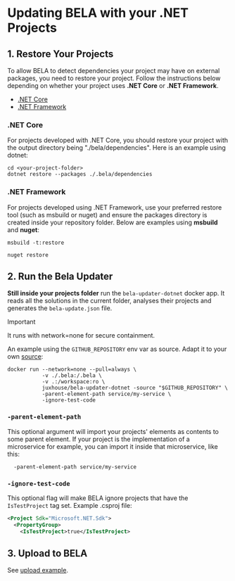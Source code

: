 # Updating BELA with your .NET Projects

## 1. Restore Your Projects

To allow BELA to detect dependencies your project may have on external packages, you need to restore your project. Follow the instructions below depending on whether your project uses **.NET Core** or **.NET Framework**. 

- [.NET Core](#.NET-Core)
- [.NET Framework](#.NET-Framework)

### .NET Core

For projects developed with .NET Core, you should restore your project with the output directory being "./bela/dependencies". Here is an example using dotnet:

```
cd <your-project-folder>
dotnet restore --packages ./.bela/dependencies
```
### .NET Framework

For projects developed using .NET Framework, use your preferred restore tool (such as msbuild or nuget) and ensure the packages directory is created inside your repository folder. Below are examples using **msbuild** and **nuget**:

```
msbuild -t:restore
```
```
nuget restore
```


## 2. Run the Bela Updater

**Still inside your projects folder** run the `bela-updater-dotnet` docker app. It reads all the solutions in the current folder, analyses their projects and generates the `bela-update.json` file.

> [!IMPORTANT]
> It runs with network=none for secure containment.

An example using the `GITHUB_REPOSITORY` env var as source. Adapt it to your own [source](/Concepts.md#sources):
```
docker run --network=none --pull=always \
           -v ./.bela:/.bela \
           -v .:/workspace:ro \
           juxhouse/bela-updater-dotnet -source "$GITHUB_REPOSITORY" \
           -parent-element-path service/my-service \
           -ignore-test-code
```

### `-parent-element-path`  

This optional argument will import your projects' elements as contents to some parent element. If your project is the implementation of a microservice for example, you can import it inside that microservice, like this:
```
  -parent-element-path service/my-service
``` 

### `-ignore-test-code`

This optional flag will make BELA ignore projects that have the `IsTestProject` tag set. Example .csproj file:
```xml
<Project Sdk="Microsoft.NET.Sdk">
  <PropertyGroup>
    <IsTestProject>true</IsTestProject>
```


## 3. Upload to BELA

See [upload example](/updaters/reference/upload-example.md).
